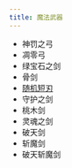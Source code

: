 ```yaml
---
title: 魔法武器
---
```


- 神罚之弓
- 凋零弓
- 绿宝石之剑
- 骨剑
- [随机短刃](/bump/items/random-equipment/)
- 守护之剑
- 桃木剑
- 灵魂之剑
- 破天剑
- 斩魔剑
- 破天斩魔剑
